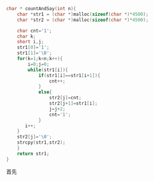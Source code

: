 ```c
char * countAndSay(int n){
    char *str1 = (char *)malloc(sizeof(char *)*4500);
    char *str2 = (char *)malloc(sizeof(char *)*4500);

    char cnt='1';
    char k;
    short i,j;
    str1[0]='1';
    str1[1]='\0';
    for(k=1;k<n;k++){
        i=0;j=0;
        while(str1[i]){
            if(str1[i]==str1[i+1]){
                cnt++;          
            }    
            else{
                str2[j]=cnt;
                str2[j+1]=str1[i];
                j=j+2;
                cnt='1'; 
            }
       i++;
    }
    str2[j]='\0'; 
    strcpy(str1,str2);
    }
    return str1;
}
```

首先                                                                                                                                                                                                                                                                                                                                                                                                                                                                                                                                                                                                                                                                                                                                                                                                                                                                                                                                                                                                                                                                                                                                                                                                                                                                                                                                                                                                                                                                                                                                                                                                                                                                                                                                                                                                                                                                                                                                                                                                                                                                                                                                                                                                                                                                                                                                                                                                                                                                                                                                                                                                                                                                                                                                                                                                                                                                                                                                                                                                                                                                                                                                                                                                                                                                                                                                                                                                                                                                                                                                                                                                                                                                                                                                                                                                                                                                                                                                                                                                                                                                                                                                                                                                                                                                                                                                                                                                                                                                                                                      